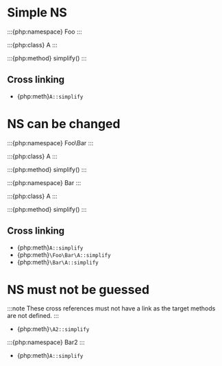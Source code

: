 # Simple NS

:::{php:namespace} Foo
:::

:::{php:class} A
:::

:::{php:method} simplify()
:::

## Cross linking

- {php:meth}`A::simplify`

# NS can be changed

:::{php:namespace} Foo\Bar
:::

:::{php:class} A
:::

:::{php:method} simplify()
:::

:::{php:namespace} Bar
:::

:::{php:class} A
:::

:::{php:method} simplify()
:::

## Cross linking

- {php:meth}`A::simplify`
- {php:meth}`\Foo\Bar\A::simplify`
- {php:meth}`\Bar\A::simplify`

# NS must not be guessed

:::note
These cross references must not have a link as the target methods are not defined.
:::

- {php:meth}`\A2::simplify`

:::{php:namespace} Bar2
:::

- {php:meth}`A::simplify`
